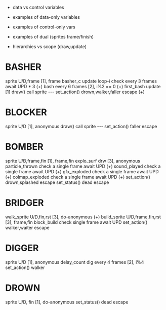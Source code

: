 - data vs control variables
- examples of data-only variables
- examples of control-only vars
- examples of dual (sprites frame/finish)

- hierarchies vs scope (draw,update)

# BASHER
sprite          U/D,frame               [1], frame
basher_c        update                  loop-i
                check every 3 frames    await UPD * 3   (+)
                bash every 6 frames     [2], i%2 == 0   (+)
first_bash      update                  [1]
draw()          call sprite             ---
set_action()    drown,walker,faller     escape          (+)

# BLOCKER
sprite          U/D                     [1], anonymous
draw()          call sprite             ---
set_action()    faller                  escape

# BOMBER
sprite          U/Ð,frame,fin           [1], frame,fin
explo_surf      drw                     [3], anonymous
particle_thrown check a single frame    await UPD           (+)
sound_played    check a single frame    await UPD           (+)
gfx_exploded    check a single frame    await UPD           (+)
colmap_exploded check a single frame    await UPD           (+)
set_action()    drown,splashed          escape
set_status()    dead                    escape

# BRIDGER
walk_sprite     U/D,fin,rst             [3], do-anonymous   (+)
build_sprite    U/D,frame,fin,rst       [3], frame,fin
block_build     check single frame      await UPD
set_action()    walker,waiter           escape

# DIGGER
sprite          U/D                     [1], anonymous
delay_count     dig every 4 frames      [2], i%4
set_action()    walker

# DROWN
sprite          U/D, fin                [1], do-anonymous
set_status()    dead                    escape
